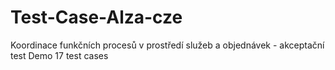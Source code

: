 # Test-Case-Alza-cze
Koordinace funkčních procesů v prostředí služeb a objednávek - akceptační test
Demo 17 test cases
